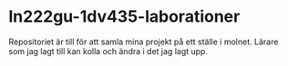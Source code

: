ln222gu-1dv435-laborationer
===========================

Repositoriet är till för att samla mina projekt på ett ställe i molnet. Lärare som jag lagt till kan kolla och ändra i det jag lagt upp.
